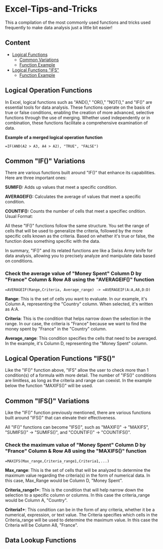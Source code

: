 # Excel-Tips-and-Tricks
This a compilation of the most commonly used functions and tricks used frequently to make data analysis just a little bit easier!

## Content
* [Logical Functions](#Logical-Operation-Functions)
  * [Common Variations](#Common-IF-Variations)
  * [Function Example](#check-the-average-value-of-money-spent-column-d-by-france-column--row-a8-using-the-averageif-function)
* [Logical Functions "IFS"](#logical-operation-functions-IFS)
   * [Function Example](#check-the-maximum-value-of-money-spent-column-d-by-france-column--row-A8-using-the-MAXIFS-function)

## Logical Operation Functions
In Excel, logical functions such as "AND()," "OR()," "NOT()," and "IF()" are essential tools for data analysis. These functions operate on the basis of true or false conditions, enabling the creation of more advanced, selective functions through the use of merging. Whether used independently or in combination, these functions facilitate a comprehensive examination of data. 

**Example of a merged logical operation function**
```
=IF(AND(A2 > A3, A4 > A2), "TRUE", "FALSE")
```

## **Common "IF()" Variations**
There are various functions built around "IF()" that enhance its capabilities. Here are three important ones:

**SUMIF():** Adds up values that meet a specific condition.

**AVERAGEIF():** Calculates the average of values that meet a specific condition.

**COUNTIF():** Counts the number of cells that meet a specifiec ondition.
Usual Format:

All these "IF()" functions follow the same structure. You set the range of cells that will be used to generalize the criteria, followed by the more specific cells known as the criteria. Based on whether it's true or false, the function does something specific with the data.

In summary, "IF()" and its related functions are like a Swiss Army knife for data analysis, allowing you to precisely analyze and manipulate data based on conditions.

### Check the average value of "Money Spent" Column D by "France" Column & Row A8 using the "AVERAGEIF()" function
```
=AVERAGEIF(Range,Criteria, Average_range) -> =AVERAGEIF(A:A,A8,D:D)
```
**Range**: This is the set of cells you want to evaluate. In our example, it's Column A, representing the "Country" column. When selected, it's written as A:A.

**Criteria**: This is the condition that helps narrow down the selection in the range. In our case, the criteria is "France" because we want to find the money spent by "France" in the "Country" column.

**Average_range**: This condition specifies the cells that need to be averaged. In the example, it's Column D, representing the "Money Spent" column.

## Logical Operation Functions "IFS()"
Like the "IF()" function above, "IFS" allow the user to check more than 1 condition(s) of a formula with more detail. The number of "IFS()" conditions are limitless, as long as the criteria and range can coexist. In the example below the function "MAXIFS()" will be used. 

## **Common "IFS()" Variations**

Like the "IF()" function previously mentioned, there are various functions built around "IFS()" that can elevate their effectiveness. 

All "IF()" functions can become "IFS()", such as "MAXIF()" -> "MAXIFS", "SUMIFS()" -> "SUMIFS()", and "COUNTIF()" -> "COUNTIFS()". 

### Check the maximum value of "Money Spent" Column D by "France" Column & Row A8 using the "MAXIFS()" function
```
=MAXIFS(Max_range,Criteria_range1,Criteria1,...)
```

**Max_range**: This is the set of cells that will be analyzed to determine the maximum value regarding the criteria(s) in the form of numerical data. In this case, Max_Range would be Column D, "Money Spent".

**Criteria_range1+**: This is the condition that will help narrow down the selection to a specific column or columns. In this case the criteria_range would be Column A, "Country". 

**Criteria1+**: This condition can be in the form of any criteria, whether it be a numerical, expression, or text value. The Criteria specifies which cells in the Criteria_range will be used to determine the maximum value. In this case the Criteria will be Column A8, "France".

## Data Lookup Functions

